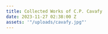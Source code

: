 ```yaml
---
title: Collected Works of C.P. Cavafy
date: 2023-11-27 02:38:00 Z
assets: '"/uploads/cavafy.jpg"'
---
```


